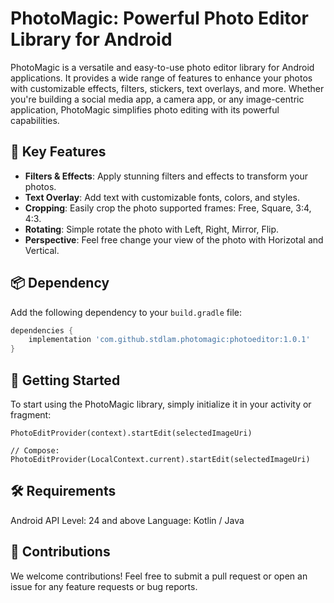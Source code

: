 # PhotoMagic: Powerful Photo Editor Library for Android

PhotoMagic is a versatile and easy-to-use photo editor library for Android applications. It provides a wide range of features to enhance your photos with customizable effects, filters, stickers, text overlays, and more. Whether you're building a social media app, a camera app, or any image-centric application, PhotoMagic simplifies photo editing with its powerful capabilities.

## 🎉 Key Features

- **Filters & Effects**: Apply stunning filters and effects to transform your photos.
- **Text Overlay**: Add text with customizable fonts, colors, and styles.
- **Cropping**: Easily crop the photo supported frames: Free, Square, 3:4, 4:3.
- **Rotating**: Simple rotate the photo with Left, Right, Mirror, Flip.
- **Perspective**: Feel free change your view of the photo with Horizotal and Vertical.

## 📦 Dependency

Add the following dependency to your `build.gradle` file:

```gradle
dependencies {
    implementation 'com.github.stdlam.photomagic:photoeditor:1.0.1'
}
```

## 🚀 Getting Started
To start using the PhotoMagic library, simply initialize it in your activity or fragment:
```
PhotoEditProvider(context).startEdit(selectedImageUri)

// Compose:
PhotoEditProvider(LocalContext.current).startEdit(selectedImageUri)
```

## 🛠️ Requirements
Android API Level: 24 and above
Language: Kotlin / Java

## 🤝 Contributions
We welcome contributions! Feel free to submit a pull request or open an issue for any feature requests or bug reports.
